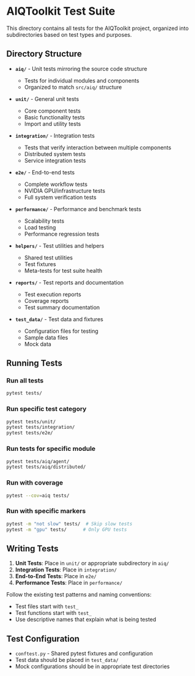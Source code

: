 # AIQToolkit Test Suite

This directory contains all tests for the AIQToolkit project, organized into subdirectories based on test types and purposes.

## Directory Structure

- **`aiq/`** - Unit tests mirroring the source code structure
  - Tests for individual modules and components
  - Organized to match `src/aiq/` structure
  
- **`unit/`** - General unit tests
  - Core component tests
  - Basic functionality tests
  - Import and utility tests

- **`integration/`** - Integration tests
  - Tests that verify interaction between multiple components
  - Distributed system tests
  - Service integration tests

- **`e2e/`** - End-to-end tests
  - Complete workflow tests
  - NVIDIA GPU/infrastructure tests
  - Full system verification tests

- **`performance/`** - Performance and benchmark tests
  - Scalability tests
  - Load testing
  - Performance regression tests

- **`helpers/`** - Test utilities and helpers
  - Shared test utilities
  - Test fixtures
  - Meta-tests for test suite health

- **`reports/`** - Test reports and documentation
  - Test execution reports
  - Coverage reports
  - Test summary documentation

- **`test_data/`** - Test data and fixtures
  - Configuration files for testing
  - Sample data files
  - Mock data

## Running Tests

### Run all tests
```bash
pytest tests/
```

### Run specific test category
```bash
pytest tests/unit/
pytest tests/integration/
pytest tests/e2e/
```

### Run tests for specific module
```bash
pytest tests/aiq/agent/
pytest tests/aiq/distributed/
```

### Run with coverage
```bash
pytest --cov=aiq tests/
```

### Run with specific markers
```bash
pytest -m "not slow" tests/  # Skip slow tests
pytest -m "gpu" tests/      # Only GPU tests
```

## Writing Tests

1. **Unit Tests**: Place in `unit/` or appropriate subdirectory in `aiq/`
2. **Integration Tests**: Place in `integration/`
3. **End-to-End Tests**: Place in `e2e/`
4. **Performance Tests**: Place in `performance/`

Follow the existing test patterns and naming conventions:
- Test files start with `test_`
- Test functions start with `test_`
- Use descriptive names that explain what is being tested

## Test Configuration

- `conftest.py` - Shared pytest fixtures and configuration
- Test data should be placed in `test_data/`
- Mock configurations should be in appropriate test directories